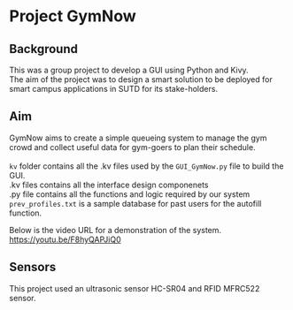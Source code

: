# Project GymNow

## Background

This was a group project to develop a GUI using Python and Kivy. <br>
The aim of the project was to design a smart solution to be deployed for smart campus applications in SUTD for its stake-holders.<br>

## Aim

GymNow aims to create a simple queueing system to manage the gym crowd and collect useful data for gym-goers to plan their schedule. <br>
<br>
`kv` folder contains all the .kv files used by the `GUI_GymNow.py` file to build the GUI. <br>
.kv files contains all the interface design componenets <br>
.py file contains all the functions and logic required by our system <br>
`prev_profiles.txt` is a sample database for past users for the autofill function. <br>

Below is the video URL for a demonstration of the system. <br>
https://youtu.be/F8hyQAPJiQ0

## Sensors

This project used an ultrasonic sensor HC-SR04 and RFID MFRC522 sensor. <br>